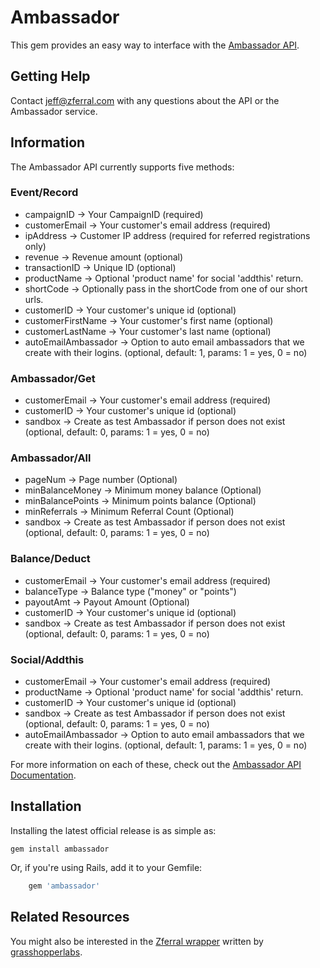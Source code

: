 # Ambassador

This gem provides an easy way to interface with the [Ambassador API](https://getambassador.com/api-docs).

## Getting Help

Contact [jeff@zferral.com](jeff@zferral.com) with any questions about the API or the Ambassador service.

## Information

The Ambassador API currently supports five methods:

### Event/Record

* campaignID -> Your CampaignID (required)
* customerEmail -> Your customer's email address (required)
* ipAddress -> Customer IP address (required for referred registrations only)
* revenue -> Revenue amount (optional)
* transactionID -> Unique ID (optional)
* productName -> Optional 'product name' for social 'addthis' return.
* shortCode -> Optionally pass in the shortCode from one of our short urls.
* customerID -> Your customer's unique id (optional)
* customerFirstName -> Your customer's first name (optional)
* customerLastName -> Your customer's last name (optional)
* autoEmailAmbassador -> Option to auto email ambassadors that we create with their logins. (optional, default: 1, params: 1 = yes, 0 = no)

### Ambassador/Get

* customerEmail -> Your customer's email address (required)
* customerID -> Your customer's unique id (optional)
* sandbox -> Create as test Ambassador if person does not exist (optional, default: 0, params: 1 = yes, 0 = no)

### Ambassador/All

* pageNum -> Page number (Optional)
* minBalanceMoney -> Minimum money balance (Optional)
* minBalancePoints -> Minimum points balance (Optional)
* minReferrals -> Minimum Referral Count (Optional)
* sandbox -> Create as test Ambassador if person does not exist (optional, default: 0, params: 1 = yes, 0 = no)

### Balance/Deduct

* customerEmail -> Your customer's email address (required)
* balanceType -> Balance type ("money" or "points")
* payoutAmt -> Payout Amount (Optional)
* customerID -> Your customer's unique id (optional)
* sandbox -> Create as test Ambassador if person does not exist (optional, default: 0, params: 1 = yes, 0 = no)

### Social/Addthis

* customerEmail -> Your customer's email address (required)
* productName -> Optional 'product name' for social 'addthis' return.
* customerID -> Your customer's unique id (optional)
* sandbox -> Create as test Ambassador if person does not exist (optional, default: 0, params: 1 = yes, 0 = no)
* autoEmailAmbassador -> Option to auto email ambassadors that we create with their logins. (optional, default: 1, params: 1 = yes, 0 = no)

For more information on each of these, check out the [Ambassador API Documentation](https://getambassador.com/api-docs).

## Installation

Installing the latest official release is as simple as:

    gem install ambassador

Or, if you're using Rails, add it to your Gemfile:

``` ruby
    gem 'ambassador'
```

## Related Resources

You might also be interested in the [Zferral wrapper](https://github.com/grasshopperlabs/zferral) written by [grasshopperlabs](https://github.com/grasshopperlabs).